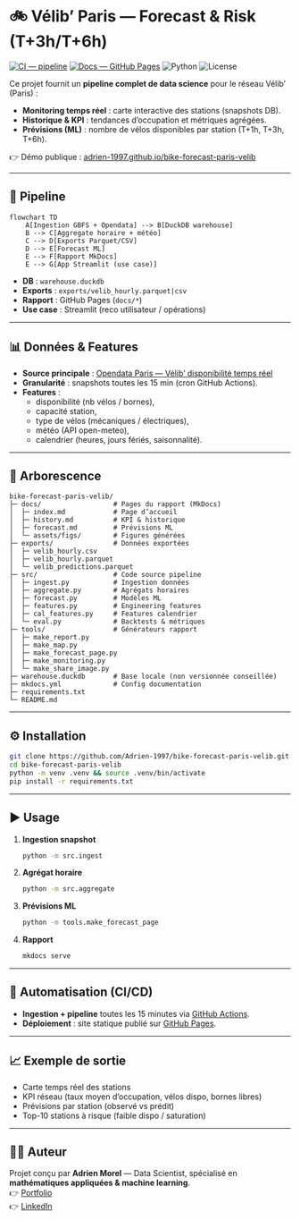# 🚲 Vélib’ Paris — Forecast & Risk (T+3h/T+6h)

[![CI — pipeline](https://github.com/Adrien-1997/bike-forecast-paris-velib/actions/workflows/pipeline.yml/badge.svg)](https://github.com/Adrien-1997/bike-forecast-paris-velib/actions/workflows/pipeline.yml)
[![Docs — GitHub Pages](https://img.shields.io/badge/docs-GitHub%20Pages-2962FF)](https://adrien-1997.github.io/bike-forecast-paris-velib/)
![Python](https://img.shields.io/badge/Python-3.11+-3776AB)
![License](https://img.shields.io/badge/License-MIT-black)

Ce projet fournit un **pipeline complet de data science** pour le réseau Vélib’ (Paris) :

- **Monitoring temps réel** : carte interactive des stations (snapshots DB).
- **Historique & KPI** : tendances d’occupation et métriques agrégées.
- **Prévisions (ML)** : nombre de vélos disponibles par station (T+1h, T+3h, T+6h).

👉 Démo publique : [adrien-1997.github.io/bike-forecast-paris-velib](https://adrien-1997.github.io/bike-forecast-paris-velib)

---

## 🚀 Pipeline

```mermaid
flowchart TD
    A[Ingestion GBFS + Opendata] --> B[DuckDB warehouse]
    B --> C[Aggregate horaire + météo]
    C --> D[Exports Parquet/CSV]
    D --> E[Forecast ML]
    E --> F[Rapport MkDocs]
    E --> G[App Streamlit (use case)]
```

- **DB** : `warehouse.duckdb`  
- **Exports** : `exports/velib_hourly.parquet|csv`  
- **Rapport** : GitHub Pages (`docs/*`)  
- **Use case** : Streamlit (reco utilisateur / opérations)

---

## 📊 Données & Features

- **Source principale** : [Opendata Paris — Vélib’ disponibilité temps réel](https://opendata.paris.fr/explore/dataset/velib-disponibilite-en-temps-reel/)  
- **Granularité** : snapshots toutes les 15 min (cron GitHub Actions).  
- **Features** :
  - disponibilité (nb vélos / bornes),
  - capacité station,
  - type de vélos (mécaniques / électriques),
  - météo (API open-meteo),
  - calendrier (heures, jours fériés, saisonnalité).

---

## 📂 Arborescence

```
bike-forecast-paris-velib/
├─ docs/                  # Pages du rapport (MkDocs)
│  ├─ index.md            # Page d’accueil
│  ├─ history.md          # KPI & historique
│  ├─ forecast.md         # Prévisions ML
│  └─ assets/figs/        # Figures générées
├─ exports/               # Données exportées
│  ├─ velib_hourly.csv
│  ├─ velib_hourly.parquet
│  └─ velib_predictions.parquet
├─ src/                   # Code source pipeline
│  ├─ ingest.py           # Ingestion données
│  ├─ aggregate.py        # Agrégats horaires
│  ├─ forecast.py         # Modèles ML
│  ├─ features.py         # Engineering features
│  ├─ cal_features.py     # Features calendrier
│  └─ eval.py             # Backtests & métriques
├─ tools/                 # Générateurs rapport
│  ├─ make_report.py
│  ├─ make_map.py
│  ├─ make_forecast_page.py
│  ├─ make_monitoring.py
│  └─ make_share_image.py
├─ warehouse.duckdb       # Base locale (non versionnée conseillée)
├─ mkdocs.yml             # Config documentation
├─ requirements.txt
└─ README.md
```

---

## ⚙️ Installation

```bash
git clone https://github.com/Adrien-1997/bike-forecast-paris-velib.git
cd bike-forecast-paris-velib
python -m venv .venv && source .venv/bin/activate
pip install -r requirements.txt
```

---

## ▶️ Usage

1. **Ingestion snapshot**
   ```bash
   python -m src.ingest
   ```

2. **Agrégat horaire**
   ```bash
   python -m src.aggregate
   ```

3. **Prévisions ML**
   ```bash
   python -m tools.make_forecast_page
   ```

4. **Rapport**
   ```bash
   mkdocs serve
   ```

---

## 🤖 Automatisation (CI/CD)

- **Ingestion + pipeline** toutes les 15 minutes via [GitHub Actions](.github/workflows/pipeline.yml).  
- **Déploiement** : site statique publié sur [GitHub Pages](https://adrien-1997.github.io/bike-forecast-paris-velib).  

---

## 📈 Exemple de sortie

- Carte temps réel des stations  
- KPI réseau (taux moyen d’occupation, vélos dispo, bornes libres)  
- Prévisions par station (observé vs prédit)  
- Top-10 stations à risque (faible dispo / saturation)  

---

## 🧑‍💻 Auteur

Projet conçu par **Adrien Morel** — Data Scientist, spécialisé en **mathématiques appliquées & machine learning**.  
👉 [Portfolio](https://portfolio-ad94d.web.app/)  
👉 [LinkedIn](https://www.linkedin.com/in/adrien-m-1997)
